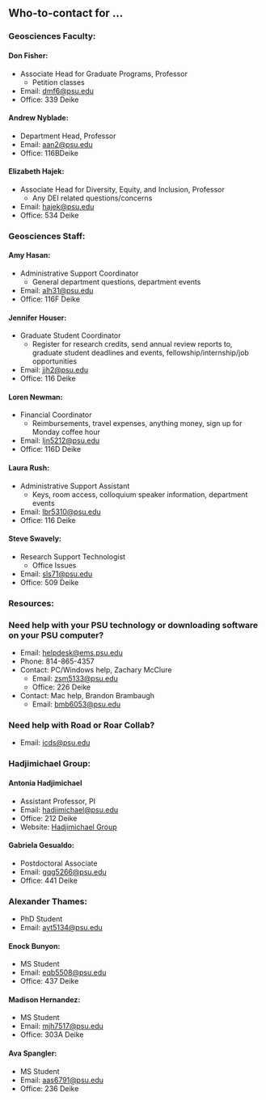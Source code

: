 ## Who-to-contact for …

### Geosciences Faculty:
#### Don Fisher:
- Associate Head for Graduate Programs, Professor
    - Petition classes
- Email: dmf6@psu.edu
- Office: 339 Deike

#### Andrew Nyblade:
- Department Head, Professor
- Email: aan2@psu.edu
- Office: 116BDeike

#### Elizabeth Hajek:
- Associate Head for Diversity, Equity, and Inclusion, Professor
  - Any DEI related questions/concerns
- Email: hajek@psu.edu
- Office: 534 Deike

### Geosciences Staff:
#### Amy Hasan:
- Administrative Support Coordinator
  - General department questions, department events
- Email: alh31@psu.edu
- Office: 116F Deike

#### Jennifer Houser:
- Graduate Student Coordinator
  - Register for research credits, send annual review reports to, graduate student deadlines and events, fellowship/internship/job opportunities
- Email: jjh2@psu.edu
- Office: 116 Deike

#### Loren Newman:
- Financial Coordinator
  - Reimbursements, travel expenses, anything money, sign up for Monday coffee hour
- Email: ljn5212@psu.edu
- Office: 116D Deike

#### Laura Rush:
- Administrative Support Assistant
  - Keys, room access, colloquium speaker information, department events
- Email: lbr5310@psu.edu
- Office: 116 Deike

#### Steve Swavely:
- Research Support Technologist
  - Office Issues
- Email: sls71@psu.edu
- Office: 509 Deike

### Resources:
### Need help with your PSU technology or downloading software on your PSU computer?
- Email: helpdesk@ems.psu.edu
- Phone: 814-865-4357
- Contact: PC/Windows help, Zachary McClure
  - Email: zsm5133@psu.edu
  - Office: 226 Deike
- Contact: Mac help, Brandon Brambaugh
  - Email: bmb6053@psu.edu

### Need help with Road or Roar Collab?
- Email: icds@psu.edu

### Hadjimichael Group:
#### Antonia Hadjimichael
- Assistant Professor, PI
- Email: hadjimichael@psu.edu
- Office: 212 Deike
- Website: [Hadjimichael Group](https://www.hadjimichaelgroup.info/)

#### Gabriela Gesualdo:
- Postdoctoral Associate
- Email: gqg5266@psu.edu
- Office: 441 Deike

### Alexander Thames:
- PhD Student
- Email: ayt5134@psu.edu

#### Enock Bunyon:
- MS Student
- Email: eqb5508@psu.edu
- Office: 437 Deike

#### Madison Hernandez:
- MS Student
- Email: mjh7517@psu.edu
- Office: 303A Deike

#### Ava Spangler:
- MS Student
- Email: aas6791@psu.edu
- Office: 236 Deike

